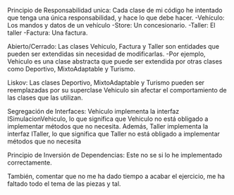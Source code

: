 Principio de Responsabilidad unica: Cada clase de mi código he intentado que tenga una única responsabilidad, y hace lo que debe hacer.
  -Vehículo: Los mandos y datos de un vehículo
  -Store: Un concesionario.
  -Taller: El taller
  -Factura: Una factura.

Abierto/Cerrado:  Las clases Vehiculo, Factura y Taller son entidades que pueden ser extendidas sin necesidad de modificarlas. 
  -Por ejemplo, Vehiculo es una clase abstracta que puede ser extendida por otras clases como Deportivo, MixtoAdaptable y Turismo.

Liskov: Las clases Deportivo, MixtoAdaptable y Turismo pueden ser reemplazadas por su superclase Vehiculo sin afectar el comportamiento de las clases que las utilizan.

Segregación de Interfaces:  Vehiculo implementa la interfaz ISimulacionVehiculo, lo que significa que Vehiculo no está obligado a implementar métodos que no necesita.
                            Además, Taller implementa la interfaz ITaller, lo que significa que Taller no está obligado a implementar métodos que no necesita

Principio de Inversión de Dependencias: Este no se si lo he implementado correctamente.

También, comentar que no me ha dado tiempo a acabar el ejercicio, me ha faltado todo el tema de las piezas y tal.
